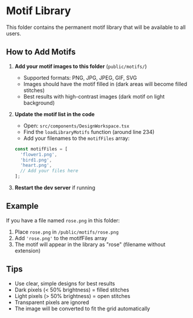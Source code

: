 # Motif Library

This folder contains the permanent motif library that will be available to all users.

## How to Add Motifs

1. **Add your motif images to this folder** (`public/motifs/`)
   - Supported formats: PNG, JPG, JPEG, GIF, SVG
   - Images should have the motif filled in (dark areas will become filled stitches)
   - Best results with high-contrast images (dark motif on light background)

2. **Update the motif list in the code**
   - Open: `src/components/DesignWorkspace.tsx`
   - Find the `loadLibraryMotifs` function (around line 234)
   - Add your filenames to the `motifFiles` array:

   ```typescript
   const motifFiles = [
     'flower1.png',
     'bird1.png',
     'heart.png',
     // Add your files here
   ];
   ```

3. **Restart the dev server** if running

## Example

If you have a file named `rose.png` in this folder:

1. Place `rose.png` in `/public/motifs/rose.png`
2. Add `'rose.png'` to the motifFiles array
3. The motif will appear in the library as "rose" (filename without extension)

## Tips

- Use clear, simple designs for best results
- Dark pixels (< 50% brightness) = filled stitches
- Light pixels (> 50% brightness) = open stitches
- Transparent pixels are ignored
- The image will be converted to fit the grid automatically
